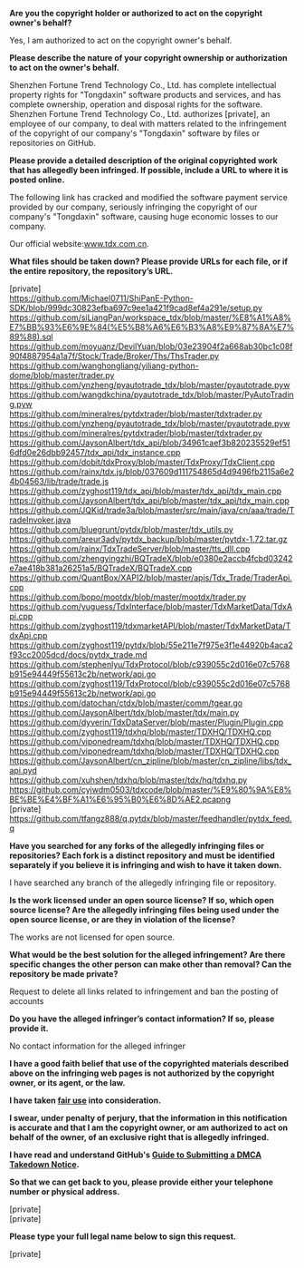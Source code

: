 **Are you the copyright holder or authorized to act on the copyright owner's behalf?**

Yes, I am authorized to act on the copyright owner's behalf.

**Please describe the nature of your copyright ownership or authorization to act on the owner's behalf.**

Shenzhen Fortune Trend Technology Co., Ltd. has complete intellectual property rights for "Tongdaxin" software products and services, and has complete ownership, operation and disposal rights for the software. Shenzhen Fortune Trend Technology Co., Ltd. authorizes [private], an employee of our company, to deal with matters related to the infringement of the copyright of our company's "Tongdaxin" software by files or repositories on GitHub.

**Please provide a detailed description of the original copyrighted work that has allegedly been infringed. If possible, include a URL to where it is posted online.**

The following link has cracked and modified the software payment service provided by our company, seriously infringing the copyright of our company's "Tongdaxin" software, causing huge economic losses to our company.

Our official website:www.tdx.com.cn.

**What files should be taken down? Please provide URLs for each file, or if the entire repository, the repository’s URL.**

[private]  
https://github.com/Michael0711/ShiPanE-Python-SDK/blob/999dc30823efba697c9ee1a421f9cad8ef4a291e/setup.py  
https://github.com/siLiangPan/workspace_tdx/blob/master/%E8%A1%A8%E7%BB%93%E6%9E%84(%E5%B8%A6%E6%B3%A8%E9%87%8A%E7%89%88).sql  
https://github.com/moyuanz/DevilYuan/blob/03e23904f2a668ab30bc1c08f90f4887954a1a7f/Stock/Trade/Broker/Ths/ThsTrader.py  
https://github.com/wanghongliang/yiliang-python-dome/blob/master/trader.py  
https://github.com/ynzheng/pyautotrade_tdx/blob/master/pyautotrade.pyw  
https://github.com/wangdkchina/pyautotrade_tdx/blob/master/PyAutoTrading.pyw  
https://github.com/mineralres/pytdxtrader/blob/master/tdxtrader.py  
https://github.com/ynzheng/pyautotrade_tdx/blob/master/pyautotrade.pyw  
https://github.com/mineralres/pytdxtrader/blob/master/tdxtrader.py  
https://github.com/JaysonAlbert/tdx_api/blob/34961caef3b820235529ef516dfd0e26dbb92457/tdx_api/tdx_instance.cpp  
https://github.com/dobit/tdxProxy/blob/master/TdxProxy/TdxClient.cpp  
https://github.com/rainx/tdx.js/blob/037609d111754865d4d9496fb2115a6e24b04563/lib/trade/trade.js  
https://github.com/zyghost119/tdx_api/blob/master/tdx_api/tdx_main.cpp  
https://github.com/JaysonAlbert/tdx_api/blob/master/tdx_api/tdx_main.cpp  
https://github.com/JQKid/trade3a/blob/master/src/main/java/cn/aaa/trade/TradeInvoker.java  
https://github.com/bluegrunt/pytdx/blob/master/tdx_utils.py  
https://github.com/areur3ady/pytdx_backup/blob/master/pytdx-1.72.tar.gz  
https://github.com/rainx/TdxTradeServer/blob/master/tts_dll.cpp  
https://github.com/zhengyingzhi/BQTradeX/blob/e0380e2accb4fcbd03242e7ae418b381a26251a5/BQTradeX/BQTradeX.cpp  
https://github.com/QuantBox/XAPI2/blob/master/apis/Tdx_Trade/TraderApi.cpp  
https://github.com/bopo/mootdx/blob/master/mootdx/trader.py  
https://github.com/yuguess/TdxInterface/blob/master/TdxMarketData/TdxApi.cpp  
https://github.com/zyghost119/tdxmarketAPI/blob/master/TdxMarketData/TdxApi.cpp  
https://github.com/zyghost119/pytdx/blob/55e211e7f975e3f1e44920b4aca2f93cc2005dcd/docs/pytdx_trade.md  
https://github.com/stephenlyu/TdxProtocol/blob/c939055c2d016e07c5768b915e94449f55613c2b/network/api.go  
https://github.com/zyghost119/TdxProtocol/blob/c939055c2d016e07c5768b915e94449f55613c2b/network/api.go  
https://github.com/datochan/ctdx/blob/master/comm/tgear.go  
https://github.com/JaysonAlbert/tdx/blob/master/tdx/main.py  
https://github.com/dyverin/TdxDataServer/blob/master/Plugin/Plugin.cpp  
https://github.com/zyghost119/tdxhq/blob/master/TDXHQ/TDXHQ.cpp  
https://github.com/viponedream/tdxhq/blob/master/TDXHQ/TDXHQ.cpp  
https://github.com/viponedream/tdxhq/blob/master/TDXHQ/TDXHQ.cpp  
https://github.com/JaysonAlbert/cn_zipline/blob/master/cn_zipline/libs/tdx_api.pyd  
https://github.com/xuhshen/tdxhq/blob/master/tdx/hq/tdxhq.py  
https://github.com/cyjwdm0503/tdxcode/blob/master/%E9%80%9A%E8%BE%BE%E4%BF%A1%E6%95%B0%E6%8D%AE2.pcapng  
[private]  
https://github.com/tfangz888/q.pytdx/blob/master/feedhandler/pytdx_feed.q

**Have you searched for any forks of the allegedly infringing files or repositories? Each fork is a distinct repository and must be identified separately if you believe it is infringing and wish to have it taken down.**

I have searched any branch of the allegedly infringing file or repository.

**Is the work licensed under an open source license? If so, which open source license? Are the allegedly infringing files being used under the open source license, or are they in violation of the license?**

The works are not licensed for open source.

**What would be the best solution for the alleged infringement? Are there specific changes the other person can make other than removal? Can the repository be made private?**

Request to delete all links related to infringement and ban the posting of accounts

**Do you have the alleged infringer’s contact information? If so, please provide it.**

No contact information for the alleged infringer

**I have a good faith belief that use of the copyrighted materials described above on the infringing web pages is not authorized by the copyright owner, or its agent, or the law.**

**I have taken <a href="https://www.lumendatabase.org/topics/22">fair use</a> into consideration.**

**I swear, under penalty of perjury, that the information in this notification is accurate and that I am the copyright owner, or am authorized to act on behalf of the owner, of an exclusive right that is allegedly infringed.**

**I have read and understand GitHub's <a href="https://docs.github.com/articles/guide-to-submitting-a-dmca-takedown-notice/">Guide to Submitting a DMCA Takedown Notice</a>.**

**So that we can get back to you, please provide either your telephone number or physical address.**

[private]  
[private]

**Please type your full legal name below to sign this request.**

[private]
